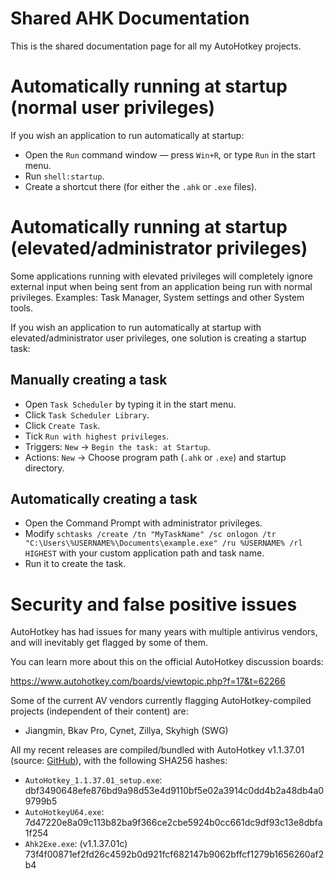 
# Shared AHK Documentation

This is the shared documentation page for all my AutoHotkey projects.

# Automatically running at startup (normal user privileges)

If you wish an application to run automatically at startup:

- Open the `Run` command window — press `Win+R`, or type `Run` in the start menu.
- Run `shell:startup`.
- Create a shortcut there (for either the `.ahk` or `.exe` files).

# Automatically running at startup (elevated/administrator privileges)

Some applications running with elevated privileges will completely ignore external input when being sent from an application being run with normal privileges. Examples: Task Manager, System settings and other System tools.

If you wish an application to run automatically at startup with elevated/administrator user privileges, one solution is creating a startup task:

## Manually creating a task

- Open `Task Scheduler` by typing it in the start menu.
- Click `Task Scheduler Library`.
- Click `Create Task`.
- Tick `Run with highest privileges`.
- Triggers: `New` -> `Begin the task: at Startup`.
- Actions: `New` -> Choose program path (`.ahk` or `.exe`) and startup directory.

## Automatically creating a task

- Open the Command Prompt with administrator privileges.
- Modify `schtasks /create /tn "MyTaskName" /sc onlogon /tr "C:\Users\%USERNAME%\Documents\example.exe" /ru %USERNAME% /rl HIGHEST` with your custom application path and task name.
- Run it to create the task.

# Security and false positive issues

AutoHotkey has had issues for many years with multiple antivirus vendors, and will inevitably get flagged by some of them.

You can learn more about this on the official AutoHotkey discussion boards:

https://www.autohotkey.com/boards/viewtopic.php?f=17&t=62266

Some of the current AV vendors currently flagging AutoHotkey-compiled projects (independent of their content) are:

- Jiangmin, Bkav Pro, Cynet, Zillya, Skyhigh (SWG)

All my recent releases are compiled/bundled with AutoHotkey v1.1.37.01 (source: [GitHub](https://github.com/AutoHotkey/AutoHotkey/releases/tag/v1.1.37.01)), with the following SHA256 hashes:

- `AutoHotkey_1.1.37.01_setup.exe`: dbf3490648efe876bd9a98d53e4d9110bf5e02a3914c0dd4b2a48db4a09799b5
- `AutoHotkeyU64.exe`: 7d47220e8a09c113b82ba9f366ce2cbe5924b0cc661dc9df93c13e8dbfa1f254 
- `Ahk2Exe.exe`: (v1.1.37.01c) 73f4f00871ef2fd26c4592b0d921fcf682147b9062bffcf1279b1656260af2b4
